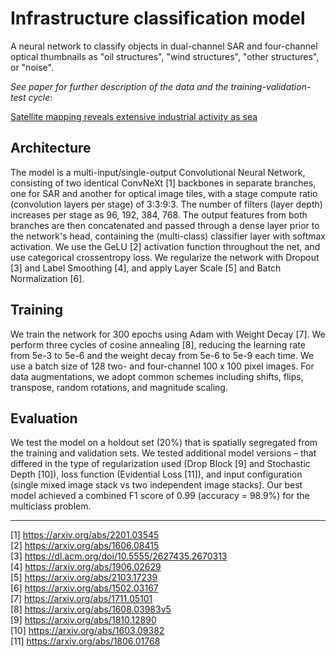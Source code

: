# Infrastructure classification model

A neural network to classify objects in dual-channel SAR and four-channel optical thumbnails as "oil structures", "wind structures", "other structures", or "noise".

_See paper for further description of the data and the training-validation-test cycle_:

[Satellite mapping reveals extensive industrial activity as sea](http://#)

## Architecture

The model is a multi-input/single-output Convolutional Neural Network, consisting of two identical ConvNeXt [1] backbones in separate branches, one for SAR and another for optical image tiles, with a stage compute ratio (convolution layers per stage) of 3:3:9:3. The number of filters (layer depth) increases per stage as 96, 192, 384, 768. The output features from both branches are then concatenated and passed through a dense layer prior to the network's head, containing the (multi-class) classifier layer with softmax activation. We use the GeLU [2] activation function throughout the net, and use categorical crossentropy loss. We regularize the network with Dropout [3] and Label Smoothing [4], and apply Layer Scale [5] and Batch Normalization [6]. 

## Training

We train the network for 300 epochs using Adam with Weight Decay [7]. We perform three cycles of cosine annealing [8], reducing the learning rate from 5e-3 to 5e-6 and the weight decay from 5e-6 to 5e-9 each time. We use a batch size of 128 two- and four-channel 100 x 100 pixel images. For data augmentations, we adopt common schemes including shifts, flips, transpose, random rotations, and magnitude scaling.

## Evaluation

We test the model on a holdout set (20%) that is spatially segregated from the training and validation sets. We tested additional model versions – that differed in the type of regularization used (Drop Block [9] and Stochastic Depth [10]), loss function (Evidential Loss [11]), and input configuration (single mixed image stack vs two independent image stacks). Our best model achieved a combined F1 score of 0.99 (accuracy = 98.9%) for the multiclass problem.

---

[1] https://arxiv.org/abs/2201.03545  
[2] https://arxiv.org/abs/1606.08415  
[3] https://dl.acm.org/doi/10.5555/2627435.2670313  
[4] https://arxiv.org/abs/1906.02629  
[5] https://arxiv.org/abs/2103.17239  
[6] https://arxiv.org/abs/1502.03167  
[7] https://arxiv.org/abs/1711.05101  
[8] https://arxiv.org/abs/1608.03983v5  
[9] https://arxiv.org/abs/1810.12890  
[10] https://arxiv.org/abs/1603.09382  
[11] https://arxiv.org/abs/1806.01768  
